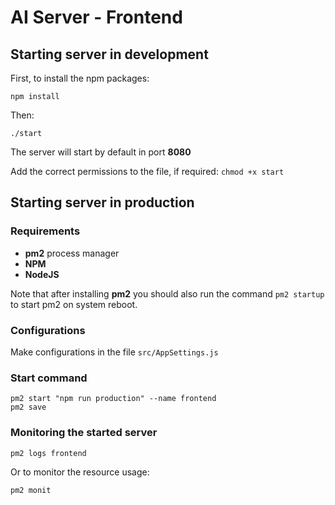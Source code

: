 # AI Server - Frontend

## Starting server in development

First, to install the npm packages:
```
npm install
```

Then:
```
./start
```

The server will start by default in port **8080**

Add the correct permissions to the file, if required: `chmod +x start`

## Starting server in production

### Requirements

- **pm2** process manager
- **NPM**
- **NodeJS**

Note that after installing **pm2** you should also run the command ``pm2 startup`` to start pm2 on system reboot.

### Configurations

Make configurations in the file `src/AppSettings.js`

### Start command

```
pm2 start "npm run production" --name frontend
pm2 save
```

### Monitoring the started server

```
pm2 logs frontend
```

Or to monitor the resource usage:

```
pm2 monit
```